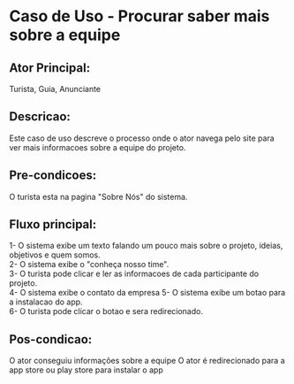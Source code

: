 # Caso de Uso - Procurar saber mais sobre a equipe  

## Ator Principal:  
Turista, Guia, Anunciante    

## Descricao:  
Este caso de uso descreve o processo onde o ator navega pelo site para ver mais informacoes sobre a equipe do projeto.  

## Pre-condicoes:  
O turista esta na pagina "Sobre Nós" do sistema.  

## Fluxo principal:  
1- O sistema exibe um texto falando um pouco mais sobre o projeto, ideias, objetivos e quem somos.  
2- O sistema exibe o "conheça nosso time".  
3- O turista pode clicar e ler as informacoes de cada participante do projeto.  
4- O sistema exibe o contato da empresa
5- O sistema exibe um botao para a instalacao do app.  
6- O turista pode clicar o botao e sera redirecionado.  

## Pos-condicao:  
O ator conseguiu informações sobre a equipe
O ator é redirecionado para a app store ou play store para instalar o app
